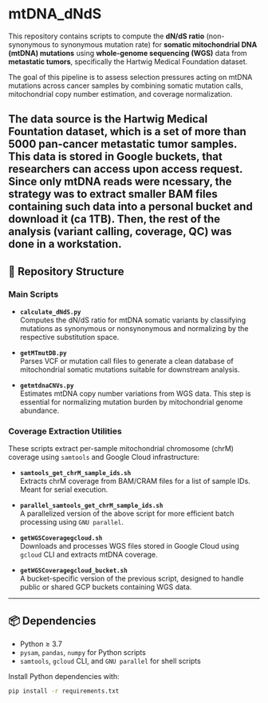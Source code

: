 # mtDNA_dNdS

This repository contains scripts to compute the **dN/dS ratio** (non-synonymous to synonymous mutation rate) for **somatic mitochondrial DNA (mtDNA) mutations** using **whole-genome sequencing (WGS)** data from **metastatic tumors**, specifically the Hartwig Medical Foundation dataset.

The goal of this pipeline is to assess selection pressures acting on mtDNA mutations across cancer samples by combining somatic mutation calls, mitochondrial copy number estimation, and coverage normalization.

The data source is the Hartwig Medical Fountation dataset, which is a set of more than 5000 pan-cancer metastatic tumor samples. This data is stored in Google buckets, that researchers can access upon access request. Since only mtDNA reads were ncessary, the strategy was to extract smaller BAM files containing such data into a personal bucket and download it (ca 1TB). Then, the rest of the analysis (variant calling, coverage, QC) was done in a workstation.
---

## 📁 Repository Structure

### Main Scripts

- **`calculate_dNdS.py`**  
  Computes the dN/dS ratio for mtDNA somatic variants by classifying mutations as synonymous or nonsynonymous and normalizing by the respective substitution space.

- **`getMTmutDB.py`**  
  Parses VCF or mutation call files to generate a clean database of mitochondrial somatic mutations suitable for downstream analysis.

- **`getmtdnaCNVs.py`**  
  Estimates mtDNA copy number variations from WGS data. This step is essential for normalizing mutation burden by mitochondrial genome abundance.

### Coverage Extraction Utilities

These scripts extract per-sample mitochondrial chromosome (chrM) coverage using `samtools` and Google Cloud infrastructure:

- **`samtools_get_chrM_sample_ids.sh`**  
  Extracts chrM coverage from BAM/CRAM files for a list of sample IDs. Meant for serial execution.

- **`parallel_samtools_get_chrM_sample_ids.sh`**  
  A parallelized version of the above script for more efficient batch processing using `GNU parallel`.

- **`getWGSCoveragegcloud.sh`**  
  Downloads and processes WGS files stored in Google Cloud using `gcloud` CLI and extracts mtDNA coverage.

- **`getWGSCoveragegcloud_bucket.sh`**  
  A bucket-specific version of the previous script, designed to handle public or shared GCP buckets containing WGS data.

---

## 📦 Dependencies

- Python ≥ 3.7  
- `pysam`, `pandas`, `numpy` for Python scripts  
- `samtools`, `gcloud` CLI, and `GNU parallel` for shell scripts

Install Python dependencies with:

```bash
pip install -r requirements.txt
